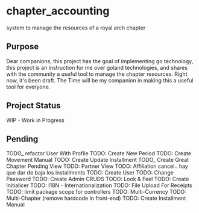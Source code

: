 # chapter_accounting

system to manage the resources of a royal arch chapter

## Purpose 

Dear companions, this project has the goal of implementing go technology,
this project is an instruction for me over goland technologies,
and shares with the community a useful tool to manage the chapter resources.
Right now, it's been draft.
The Time will be my companion in making this a useful tool for everyone.

## Project Status

WIP - Work in Progress

## Pending


TODO_ refactor User With Profile
TODO: Create New Period
TODO: Create Movement Manual
TODO: Create Update Installment
TODO_ Create Great Chapter Pending View
TODO: Partner View 
TODO: Affiliation cancel.. hay que dar de baja  los installments
TODO: Create User
TODO: Change Password
TODO: Create Admin CRUDS
TODO: Look & Feel
TODO: Create Initialicer
TODO: I18N  - Internationalization
TODO: File Upload For Receipts
TODO: limit package scope for controllers
TODO: Multi-Currency
TODO: Multi-Chapter (remove hardcode in front-end)
TODO: Create Installment Manual